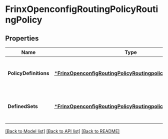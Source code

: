 # FrinxOpenconfigRoutingPolicyRoutingPolicy

## Properties
Name | Type | Description | Notes
------------ | ------------- | ------------- | -------------
**PolicyDefinitions** | [***FrinxOpenconfigRoutingPolicyRoutingpolicyPolicyDefinitions**](frinx.openconfig.routing.policy.routingpolicy.PolicyDefinitions.md) | Optional[Enclosing container for the list of top-level policy  definitions] REF:Optional.empty | [optional] [default to null]
**DefinedSets** | [***FrinxOpenconfigRoutingPolicyRoutingpolicyDefinedSets**](frinx.openconfig.routing.policy.routingpolicy.DefinedSets.md) | Optional[Predefined sets of attributes used in policy match statements] REF:Optional.empty | [optional] [default to null]

[[Back to Model list]](../README.md#documentation-for-models) [[Back to API list]](../README.md#documentation-for-api-endpoints) [[Back to README]](../README.md)


